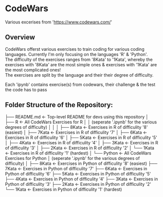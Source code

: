 # CodeWars
Various excerises from 'https://www.codewars.com/'  

## Overview
CodeWars offerst various exercises to train coding for various coding languages. Currently I'm only focusing on the languages 'R' & 'Python'.   
The difficulty of the exercises ranges from '8Kata' to '1Kata', whereby the exercises with '8Kata' are the most simple ones & exercises with '1Kata' are the most complicated ones!  
The exercises are split by the language and their their degree of difficulty.

Each 'ipynb' contains exercise(s) from codewars, their challenge & the test the code has to pass

## Folder Structure of the Repository:
├── README.md       <- Top-level README for devs using this repository
│ 
├── R 				<- All CodeWars Exercises for R 
│	│				   (seperate '.ipynb' for the various degrees of difficulty)
│	│
│	├── 8Kata		  	<- Exercises in R of difficulity '8' (easiest)
│	├── 7Kata			<- Exercises in R of difficulity '7' 
│	├── 6Kata			<- Exercises in R of difficulity '6' 
│	├── 5Kata			<- Exercises in R of difficulity '5' 
│	├── 4Kata			<- Exercises in R of difficulity '4' 
│	├── 3Kata			<- Exercises in R of difficulity '3' 
│	├── 2Kata			<- Exercises in R of difficulity '2' 
│	└── 1Kata			<- Exercises in R of difficulity '1' (hardest)
│
└── Python			<- All CodeWars Exercises for Python
	│				   (seperate '.ipynb' for the various degrees of difficulty)
	│
	├── 8Kata			<- Exercises in Python of difficulity '8' (easiest)
	├── 7Kata			<- Exercises in Python of difficulity '7' 
	├── 6Kata			<- Exercises in Python of difficulity '6' 
	├── 5Kata			<- Exercises in Python of difficulity '5' 
	├── 4Kata			<- Exercises in Python of difficulity '4' 
	├── 3Kata			<- Exercises in Python of difficulity '3' 
	├── 2Kata			<- Exercises in Python of difficulity '2' 
	└── 1Kata			<- Exercises in Python of difficulity '1' (hardest)